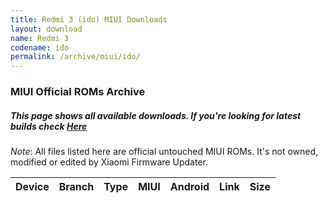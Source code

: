 ```yaml
---
title: Redmi 3 (ido) MIUI Downloads
layout: download
name: Redmi 3
codename: ido
permalink: /archive/miui/ido/
---
```

### MIUI Official ROMs Archive
##### This page shows all available downloads. If you're looking for latest builds check [Here](/miui/ido/)
*Note*: All files listed here are official untouched MIUI ROMs. It's not owned, modified or edited by Xiaomi Firmware Updater.


<div class="table-responsive-md" id="table-wrapper">
<table id="firmware" class="compact table table-striped table-hover table-sm">
    <thead class="thead-dark">
        <tr>
            <th>Device</th>
            <th>Branch</th>
            <th>Type</th>
            <th>MIUI</th>
            <th>Android</th>
            <th>Link</th>
            <th>Size</th>
        </tr>
    </thead>
    <script>loadMiuiDownloads('ido')</script>
</table>
</div>


